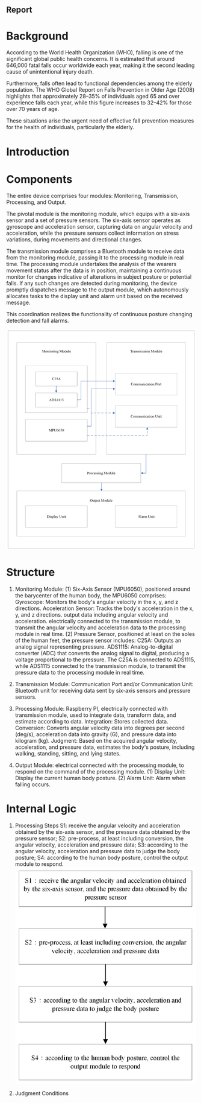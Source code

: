 ## Report


# Background

According to the World Health Organization (WHO), falling is one of the significant global public health concerns. It is estimated that around 646,000 fatal falls occur worldwide each year, making it the second leading cause of unintentional injury death. 

Furthermore, falls often lead to functional dependencies among the elderly population. The WHO Global Report on Falls Prevention in Older Age (2008) highlights that approximately 28–35% of individuals aged 65 and over experience falls each year, while this figure increases to 32–42% for those over 70 years of age. 

These situations arise the urgent need of effective fall prevention measures for the health of individuals, particularly the elderly.


# Introduction




# Components

The entire device comprises four modules: Monitoring, Transmission, Processing, and Output.

The pivotal module is the monitoring module, which equips with a six-axis sensor and a set of pressure sensors. The six-axis sensor operates as gyroscope and acceleration sensor, capturing data on angular velocity and acceleration, while the pressure sensors collect information on stress variations, during movements and directional changes.

The transmission module comprises a Bluetooth module to receive data from the monitoring module, passing it to the processing module in real time. The processing module undertakes the analysis of the wearers movement status after the data is in position, maintaining a continuous monitor for changes indicative of alterations in subject posture or potential falls.
If any such changes are detected during monitoring, the device promptly dispatches message to the output module, which autonomously allocates tasks to the display unit and alarm unit based on the received message. 

This coordination realizes the functionality of continuous posture changing detection and fall alarms.

![alt text](1.png)


# Structure

1. Monitoring Module:
(1) Six-Axis Sensor (MPU6050), positioned around the barycenter of the human body, the MPU6050 comprises:
Gyroscope: Monitors the body's angular velocity in the x, y, and z directions.
Acceleration Sensor: Tracks the body's acceleration in the x, y, and z directions.
output data including angular velocity and acceleration.
electrically connected to the transmission module, to transmit the angular velocity and acceleration data to the processing module in real time.
(2) Pressure Sensor, positioned at least on the soles of the human feet, the pressure sensor includes:
C25A: Outputs an analog signal representing pressure.
ADS1115: Analog-to-digital converter (ADC) that converts the analog signal to digital, producing a voltage proportional to the pressure.
The C25A is connected to ADS1115, while ADS1115 connected to the transmission module, to transmit the pressure data to the processing module in real time.

2. Transmission Module:
Communication Port
and/or
Communication Unit:
Bluetooth unit for receiving data sent by six-axis sensors and pressure sensors.

3. Processing Module:
Raspberry PI, electrically connected with transmission module, used to integrate data, transform data, and estimate according to data.
Integration: Stores collected data.
Conversion: Converts angular velocity data into degrees per second (deg/s), acceleration data into gravity (G), and pressure data into kilogram (kg).
Judgment: Based on the acquired angular velocity, acceleration, and pressure data, estimates the body's posture, including walking, standing, sitting, and lying states.

4. Output Module: electrical connected with the processing module, to respond on the command of the processing module.
(1) Display Unit:
Display the current human body posture.
(2) Alarm Unit:
Alarm when falling occurs.


# Internal Logic

1. Processing Steps
S1: receive the angular velocity and acceleration obtained by the six-axis sensor, and the pressure data obtained by the pressure sensor;
S2: pre-process, at least including conversion, the angular velocity, acceleration and pressure data;
S3: according to the angular velocity, acceleration and pressure data to judge the body posture;
S4: according to the human body posture, control the output module to respond.
![alt text](2.png)

2. Judgment Conditions
